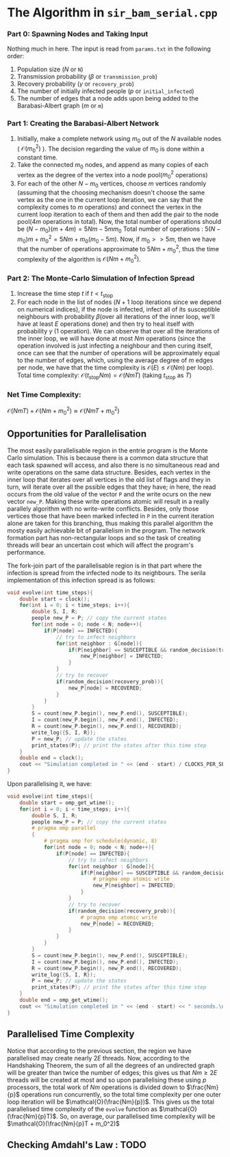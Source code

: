 # The Algorithm in `sir_bam_serial.cpp`
### Part 0: Spawning Nodes and Taking Input
Nothing much in here. The input is read from `params.txt` in the following order:
1. Population size ($N$ or `N`)
2. Transmission probability ($\beta$ or `transmission_prob`)
3. Recovery probability ($\gamma$ or `recovery_prob`)
4. The number of initially infected people ($p$ or `initial_infected`)
5. The number of edges that a node adds upon being added to the Barabasi-Albert graph ($m$ or `m`)

### Part 1: Creating the Barabasi-Albert Network
1. Initially, make a complete network using $m_0$ out of the $N$ available nodes ( $\mathcal{O}(m_0^2)$ ). The decision regarding the value of $m_0$ is done within a constant time.
2. Take the connected $m_0$ nodes, and append as many copies of each vertex as the degree of the vertex into a node pool($m_0^2$ operations)
3. For each of the other $N - m_0$ vertices, choose $m$ vertices randomly (assuming that the choosing mechanism doesn't choose the same vertex as the one in the current loop iteration, we can say that the complexity comes to $m$ operations) and connect the vertex in the current loop iteration to each of them and then add the pair to the node pool($4m$ operations in total). Now, the total number of operations should be $(N - m_0)(m + 4m) = 5Nm - 5mm_0$
Total number of operations : $5(N-m_0)m + m_0^2 = 5Nm + m_0(m_0 - 5m)$. Now, if $m_0 >> 5m$, then we have that the number of operations approximate to $5Nm + m_0^2$, thus the time complexity of the algorithm is $\mathcal{O}(Nm + m_0^2)$.

### Part 2: The Monte-Carlo Simulation of Infection Spread
1. Increase the time step $t$ if $t < t_{\text{stop}}$
2. For each node in the list of nodes ($N + 1$ loop iterations since we depend on numerical indices), if the node is infected, infect all of its susceptible neighbours with probability $\beta$(over all iterations of the inner loop, we'll have at least $E$ operations done) and then try to heal itself with probability $\gamma$ ($1$ operation). We can observe that over all the iterations of the inner loop, we will have done at most $Nm$ operations (since the operation involved is just infecting a neighbour and then curing itself, once can see that the number of operations will be approximately equal to the number of edges, which, using the average degree of $m$ edges per node, we have that the time complexity is $\mathcal{O}(E) \leq \mathcal{O}(Nm)$ per loop).
Total time complexity: $\mathcal{O}(t_\text{stop}Nm) = \mathcal{O}(NmT)$ (taking $t_{\text{stop}}$ as $T$)
### Net Time Complexity:
$\mathcal{O}(NmT) + \mathcal{O}(Nm + m_0^2) \approx \mathcal{O}(NmT + m_0^2)$
## Opportunities for Parallelisation
The most easily parallelisable region in the entrie program is the Monte Carlo simulation. This is because there is a common data structure that each task spawned will access, and also there is no simultaneous read and write operations on the same data structure. Besides, each vertex in the inner loop that iterates over all vertices in the old list of flags and they in turn, will iterate over all the pssible edges that they have; in here, the read occurs from the old value of the vector `P` and the write ocurs on the new vector `new_P`. Making these write operations atomic will result in a really parallely algorithm with no write-write conflicts. Besides, only those vertices those that have been marked infected in `P` in the current iteration alone are taken for this branching, thus making this parallel algorithm the mosty easily achievable bit of parallelism in the program. The network formation part has non-rectangular loops and so the task of creating threads will bear an uncertain cost which will affect the program's performance.

The fork-join part of the parallelisable region is in that part where the infection is spread from the infected node to its neighbours. The serila implementation of this infection spread is as follows:
```cpp
void evolve(int time_steps){
    double start = clock();
    for(int i = 0; i < time_steps; i++){
        double S, I, R;
        people new_P = P; // copy the current states
        for(int node = 0; node < N; node++){
            if(P[node] == INFECTED){
                // try to infect neighbors
                for(int neighbor : G[node]){
                    if(P[neighbor] == SUSCEPTIBLE && random_decision(transmission_prob)){
                        new_P[neighbor] = INFECTED;
                    }
                }
                // try to recover
                if(random_decision(recovery_prob)){
                    new_P[node] = RECOVERED;
                }
            }
        }
        S = count(new_P.begin(), new_P.end(), SUSCEPTIBLE);
        I = count(new_P.begin(), new_P.end(), INFECTED);
        R = count(new_P.begin(), new_P.end(), RECOVERED);
        write_log({S, I, R});
        P = new_P; // update the states
        print_states(P); // print the states after this time step
    }
    double end = clock();
    cout << "Simulation completed in " << (end - start) / CLOCKS_PER_SEC << " seconds.\n";
}
```

Upon parallelising it, we have:
```cpp
void evolve(int time_steps){
    double start = omp_get_wtime();
    for(int i = 0; i < time_steps; i++){
        double S, I, R;
        people new_P = P; // copy the current states
        # pragma omp parallel
        {
            # pragma omp for schedule(dynamic, 8)
            for(int node = 0; node < N; node++){
                if(P[node] == INFECTED){
                    // try to infect neighbors
                    for(int neighbor : G[node]){
                        if(P[neighbor] == SUSCEPTIBLE && random_decision(transmission_prob)){
                            # pragma omp atomic write
                            new_P[neighbor] = INFECTED;
                        }
                    }
                    // try to recover
                    if(random_decision(recovery_prob)){
                        # pragma omp atomic write
                        new_P[node] = RECOVERED;
                    }
                }
            }
        }
        S = count(new_P.begin(), new_P.end(), SUSCEPTIBLE);
        I = count(new_P.begin(), new_P.end(), INFECTED);
        R = count(new_P.begin(), new_P.end(), RECOVERED);
        write_log({S, I, R});
        P = new_P; // update the states
        print_states(P); // print the states after this time step
    }
    double end = omp_get_wtime();
    cout << "Simulation completed in " << (end - start) << " seconds.\n";
}
```

## Parallelised Time Complexity
Notice that according to the previous section, the region we have parallelised may create nearly $2E$ threads. Now, according to the Handshaking Theorem, the sum of all the degrees of an undirected graph will be greater than twice the number of edges; this gives us that $Nm \geq 2E$ threads will be created at most and so upon parallelising these using $p$ processors, the total work of $Nm$ operations is divided down to $\frac{Nm}{p}$ operations run concurrently, so the total time complexity per one outer loop iteration will be $\mathcal{O}(\frac{Nm}{p})$. This gives us the total parallelised time complexity of the `evolve` function as $\mathcal{O}(\frac{Nm}{p}T)$. So, on average, our parallelised time complexity will be $\mathcal{O}(\frac{Nm}{p}T + m_0^2)$

## Checking Amdahl's Law : TODO
